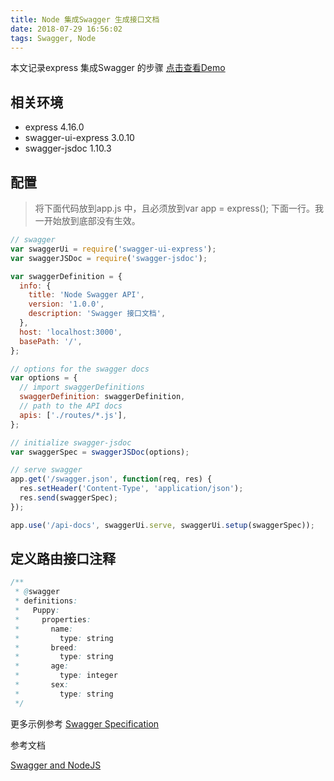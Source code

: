 ```yaml
---
title: Node 集成Swagger 生成接口文档
date: 2018-07-29 16:56:02
tags: Swagger, Node
---
```


本文记录express 集成Swagger 的步骤 [点击查看Demo](http://lichengbo.cn:3001/api-docs/)

## 相关环境
- express 4.16.0
- swagger-ui-express 3.0.10
- swagger-jsdoc 1.10.3

<!-- more -->

## 配置
> 将下面代码放到app.js 中，且必须放到var app = express(); 下面一行。我一开始放到底部没有生效。


```JavaScript
// swagger
var swaggerUi = require('swagger-ui-express');
var swaggerJSDoc = require('swagger-jsdoc');

var swaggerDefinition = {
  info: {
    title: 'Node Swagger API',
    version: '1.0.0',
    description: 'Swagger 接口文档',
  },
  host: 'localhost:3000',
  basePath: '/',
};

// options for the swagger docs
var options = {
  // import swaggerDefinitions
  swaggerDefinition: swaggerDefinition,
  // path to the API docs
  apis: ['./routes/*.js'],
};

// initialize swagger-jsdoc
var swaggerSpec = swaggerJSDoc(options);

// serve swagger
app.get('/swagger.json', function(req, res) {
  res.setHeader('Content-Type', 'application/json');
  res.send(swaggerSpec);
});

app.use('/api-docs', swaggerUi.serve, swaggerUi.setup(swaggerSpec));
```
## 定义路由接口注释
```Java
/**
 * @swagger
 * definitions:
 *   Puppy:
 *     properties:
 *       name:
 *         type: string
 *       breed:
 *         type: string
 *       age:
 *         type: integer
 *       sex:
 *         type: string
 */
```
更多示例参考 [Swagger Specification](http://swagger.io/specification/)

参考文档

[Swagger and NodeJS](https://mherman.org/blog/2016/05/26/swagger-and-nodejs/)
